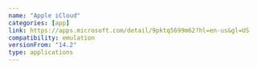 ```yaml
---
name: "Apple iCloud"
categories: [app]
link: https://apps.microsoft.com/detail/9pktq5699m62?hl=en-us&gl=US
compatibility: emulation
versionFrom: "14.2"
type: applications
---
```


